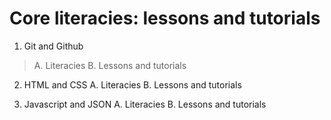 # Core literacies: lessons and tutorials

1. Git and Github 
> A. Literacies
> B. Lessons and tutorials

2. HTML and CSS 
  A. Literacies
  B. Lessons and tutorials

3. Javascript and JSON
  A. Literacies
  B. Lessons and tutorials 
